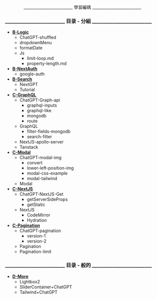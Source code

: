 <p align="center">
    _________________________ 學習編碼 _________________________
</p>

### _________________________ 目录 - 分組 _________________________

- [**B-Logic**](https://github.com/SinsamutQ/fontend/tree/main/B-Logic)
    - ChatGPT-shuffled
    - dropdownMenu
    - formatDate
    - Js
        - limit-loop.md
        - property-length.md
- [**B-NextAuth**](https://github.com/SinsamutQ/fontend/tree/main/B-NextAuth)
    - google-auth
- [**B-Search**](https://github.com/SinsamutQ/fontend/tree/main/B-Search)
    - NextGPT
    - Tutorial
- [**C-GraphQL**](https://github.com/SinsamutQ/fontend/tree/main/C-GraphQL)
    - ChatGPT-Graph-api
        - graphql-inputs
        - graphql-like
        - mongodb
        - route
    - GraphQL
        - filter-fields-mongodb
        - search-filter
    - NextJS-apollo-server
    - Tanstack
- [**C-Modal**](https://github.com/SinsamutQ/fontend/tree/main/C-Modal)
    - ChatGPT-modal-img
        - convert
        - lower-left-position-img
        - modal-css-example
        - modal-tailwind
    - Modal
- [**C-NextJS**](https://github.com/SinsamutQ/fontend/tree/main/C-NextJS)
    - ChatGPT-NextJS-Get
        - getServerSideProps
        - getStatic
    - NextJS
        - CodeMirror
        - Hydration
- [**C-Pagination**](https://github.com/SinsamutQ/fontend/tree/main/C-Pagination)
    - ChatGPT-pagination
        - version-1
        - version-2
    - Pagination
    - Pagination-limit

### _________________________ 目录 - 般的 _________________________

- [**D-More**](https://github.com/SinsamutQ/fontend/tree/main/D-More)
    - Lightbox2
    - SliderContainer+ChatGPT
    - Tailwind+ChatGPT
